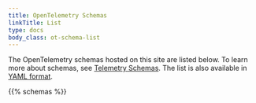 ```yaml
---
title: OpenTelemetry Schemas
linkTitle: List
type: docs
body_class: ot-schema-list
---
```


The OpenTelemetry schemas hosted on this site are listed below. To learn more
about schemas, see [Telemetry Schemas][]. The list is also available in
[YAML format](/schemas/index.yaml).

{{% schemas %}}

[Telemetry Schemas]: /docs/specs/otel/schemas/
